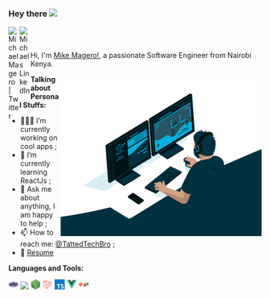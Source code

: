 ### Hey there <img src="https://media.giphy.com/media/hvRJCLFzcasrR4ia7z/giphy.gif" width="25px">

<a href="https://twitter.com/tattedtechbro">
  <img align="left" alt="Michael Magero | Twitter" width="22px" src="https://raw.githubusercontent.com/peterthehan/peterthehan/master/assets/twitter.svg" />
</a>
<a href="https://www.linkedin.com/in/mike-magero">
  <img align="left" alt="Michaels LinkedIn" width="22px" src="https://raw.githubusercontent.com/peterthehan/peterthehan/master/assets/linkedin.svg" />
</a>
<br />
<br />

Hi, I'm [Mike Magero!](https://www.mikemagero.co.ke/), a passionate Software Engineer from Nairobi Kenya.

<img align="right" alt="GIF" src="https://github.com/abel-masila/abel-masila/blob/master/code.gif?raw=true" width="400" height="320" />

**Talking about Personal Stuffs:**

- 👨🏽‍💻 I’m currently working on cool apps ;
- 🌱 I’m currently learning ReactJs ;
- 💬 Ask me about anything, I am happy to help ;
- 📫 How to reach me: [@TattedTechBro](https://twitter.com/tattedtechbro) ;
- 📝 [Resume](https://drive.google.com/file/d/1M7eUv2OAh75A80mf8Rm0yWAHf1QOLmV-/view?usp=sharing)


**Languages and Tools:**

<code><img height="20" src="https://raw.githubusercontent.com/github/explore/80688e429a7d4ef2fca1e82350fe8e3517d3494d/topics/php/php.png"></code>
<code><img height="20" src="https://raw.githubusercontent.com/github/explore/80688e429a7d4ef2fca1e82350fe8e3517d3494d/topics/reactjs/reactjs.png"></code>
<code><img height="20" src="https://raw.githubusercontent.com/github/explore/80688e429a7d4ef2fca1e82350fe8e3517d3494d/topics/nodejs/nodejs.png"></code>
<code><img height="20" src="https://raw.githubusercontent.com/github/explore/80688e429a7d4ef2fca1e82350fe8e3517d3494d/topics/laravel/laravel.png"></code>
<code><img height="20" src="https://raw.githubusercontent.com/github/explore/80688e429a7d4ef2fca1e82350fe8e3517d3494d/topics/typescript/typescript.png"></code>
<code><img height="20" src="https://raw.githubusercontent.com/github/explore/5c058a388828bb5fde0bcafd4bc867b5bb3f26f3/topics/vue/vue.png"></code>
<code><img height="20" src="https://raw.githubusercontent.com/github/explore/80688e429a7d4ef2fca1e82350fe8e3517d3494d/topics/git/git.png"></code>
